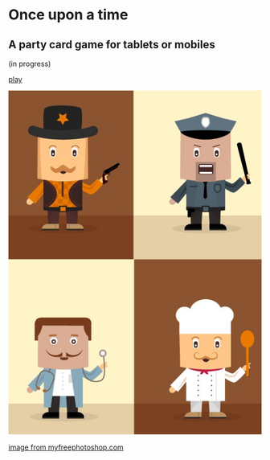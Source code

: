 # Once upon a time

## A party card game for tablets or mobiles

(in progress)

[play](http://hexmind.github.io/Once-upon-a-time/dist/)

![characters](img/cute-cartoon-character-design-material.jpg)

[image from myfreephotoshop.com](http://www.myfreephotoshop.com/cute-cartoon-character-design-material.html)
